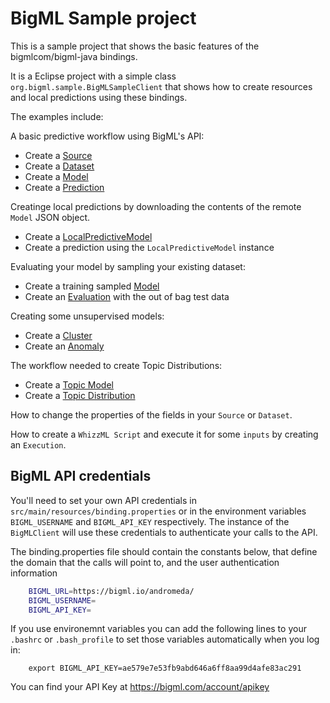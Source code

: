 BigML Sample project
====================

This is a sample project that shows the basic features of the
bigmlcom/bigml-java bindings.

It is a Eclipse project with a simple class
`org.bigml.sample.BigMLSampleClient` that shows how to create resources and
local predictions using these bindings.

The examples include:

A basic predictive workflow using BigML's API:

  - Create a [Source](https://bigml.com/api/sources)
  - Create a [Dataset](https://bigml.com/api/datasets)
  - Create a [Model](https://bigml.com/api/models)
  - Create a [Prediction](https://bigml.com/api/prediction)

Creatinge local predictions by downloading the contents
of the remote `Model` JSON object.

  - Create a [LocalPredictiveModel](https://github.com/bigmlcom/bigml-java/blob/master/src/main/java/org/bigml/binding/LocalPredictiveModel.java)
  - Create a prediction using the `LocalPredictiveModel` instance

Evaluating your model by sampling your existing dataset:

  - Create a training sampled [Model](https://bigml.com/api/models)
  - Create an [Evaluation](https://bigml.com/api/evaluations) with the out of
    bag test data

Creating some unsupervised models:

  -  Create a [Cluster](https://bigml.com/api/clusters)
  -  Create an [Anomaly](https://bigml.com/api/anomalies)

The workflow needed to create Topic Distributions:

  -  Create a [Topic Model](https://bigml.com/api/topicmodels)
  -  Create a [Topic Distribution](https://bigml.com/api/topicdistributions)

How to change the properties of the fields in your
`Source` or `Dataset`.

How to create a `WhizzML Script` and execute
it for some `inputs` by creating an `Execution`.

BigML API credentials
---------------------

You'll need to set your own API credentials in
`src/main/resources/binding.properties` or in the environment
variables ``BIGML_USERNAME`` and ``BIGML_API_KEY`` respectively. 
The instance of the `BigMLClient` will use these credentials to authenticate 
your calls to the API. 

The binding.properties file should contain the constants below, that define the 
domain that the calls will point to, and the user authentication information

``` bash
    BIGML_URL=https://bigml.io/andromeda/
    BIGML_USERNAME=
    BIGML_API_KEY=
```

If you use environemnt variables you can add the following lines to your 
``.bashrc`` or ``.bash_profile`` to set those variables automatically when you 
log in:

``` export BIGML_USERNAME=myusername
    export BIGML_API_KEY=ae579e7e53fb9abd646a6ff8aa99d4afe83ac291
```

You can find your API Key at https://bigml.com/account/apikey
